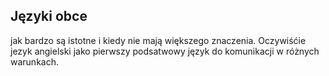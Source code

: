 ## Języki obce

jak bardzo są istotne i kiedy nie mają większego znaczenia.
Oczywiśćie jezyk angielski jako pierwszy podsatwowy język do komunikacji w różnych 
warunkach.
